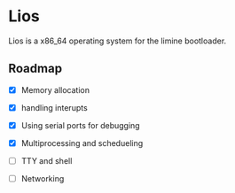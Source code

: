# Lios

Lios is a x86_64 operating system for the limine bootloader.

## Roadmap
- [x] Memory allocation
- [x] handling interupts
- [x] Using serial ports for debugging
- [x] Multiprocessing and schedueling
- [ ] TTY and shell
- [ ] Networking



